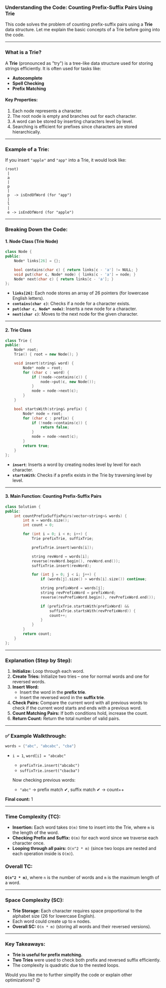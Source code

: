 ### **Understanding the Code: Counting Prefix-Suffix Pairs Using Trie**

This code solves the problem of counting prefix-suffix pairs using a **Trie** data structure. Let me explain the basic concepts of a Trie before going into the code.

---

### **What is a Trie?**
A **Trie** (pronounced as "try") is a tree-like data structure used for storing strings efficiently. It is often used for tasks like:
- **Autocomplete**
- **Spell Checking**
- **Prefix Matching**

#### **Key Properties:**
1. Each node represents a character.  
2. The root node is empty and branches out for each character.  
3. A word can be stored by inserting characters level by level.  
4. Searching is efficient for prefixes since characters are stored hierarchically.

---

### **Example of a Trie:**
If you insert `"apple"` and `"app"` into a Trie, it would look like:

```
(root)
 |
 a
 |
 p
 |
 p  -> isEndOfWord (for "app")
 |
 l
 |
 e -> isEndOfWord (for "apple")
```

---

### **Breaking Down the Code:**
#### **1. Node Class (Trie Node)**
```cpp
class Node {
public:
    Node* links[26] = {};

    bool contains(char c) { return links[c - 'a'] != NULL; }
    void put(char c, Node* node) { links[c - 'a'] = node; }
    Node* next(char c) { return links[c - 'a']; }
};
```
- **`links[26]`**: Each node stores an array of 26 pointers (for lowercase English letters).  
- **`contains(char c)`**: Checks if a node for a character exists.  
- **`put(char c, Node* node)`**: Inserts a new node for a character.  
- **`next(char c)`**: Moves to the next node for the given character.

---

#### **2. Trie Class**
```cpp
class Trie {
public:
    Node* root;
    Trie() { root = new Node(); }

    void insert(string& word) {
        Node* node = root;
        for (char c : word) {
            if (!node->contains(c)) {
                node->put(c, new Node());
            }
            node = node->next(c);
        }
    }

    bool startsWith(string& prefix) {
        Node* node = root;
        for (char c : prefix) {
            if (!node->contains(c)) {
                return false;
            }
            node = node->next(c);
        }
        return true;
    }
};
```
- **`insert`**: Inserts a word by creating nodes level by level for each character.  
- **`startsWith`**: Checks if a prefix exists in the Trie by traversing level by level.  

---

#### **3. Main Function: Counting Prefix-Suffix Pairs**
```cpp
class Solution {
public:
    int countPrefixSuffixPairs(vector<string>& words) {
        int n = words.size();
        int count = 0;

        for (int i = 0; i < n; i++) {
            Trie prefixTrie, suffixTrie;

            prefixTrie.insert(words[i]);

            string revWord = words[i];
            reverse(revWord.begin(), revWord.end());
            suffixTrie.insert(revWord);

            for (int j = 0; j < i; j++) {
                if (words[j].size() > words[i].size()) continue;

                string prefixWord = words[j];
                string revPrefixWord = prefixWord;
                reverse(revPrefixWord.begin(), revPrefixWord.end());

                if (prefixTrie.startsWith(prefixWord) && 
                    suffixTrie.startsWith(revPrefixWord)) {
                    count++;
                }
            }
        }
        return count;
    }
};
```

---

### **Explanation (Step by Step):**
1. **Initialize:** Loop through each word.  
2. **Create Tries:** Initialize two tries – one for normal words and one for reversed words.  
3. **Insert Word:**  
   - Insert the word in the **prefix trie**.  
   - Insert the reversed word in the **suffix trie**.  
4. **Check Pairs:** Compare the current word with all previous words to check if the current word starts and ends with a previous word.  
5. **Count Matching Pairs:** If both conditions hold, increase the count.  
6. **Return Count:** Return the total number of valid pairs.

---

### ✅ **Example Walkthrough:**
```cpp
words = {"abc", "abcabc", "cba"}
```
- `i = 1`, `word[i] = "abcabc"`  
   - `prefixTrie.insert("abcabc")`  
   - `suffixTrie.insert("cbacba")`  

   Now checking previous words:  
   - `"abc"` → prefix match ✔, suffix match ✔ → count++  

**Final count:** 1  

---

### **Time Complexity (TC):**
- **Insertion:** Each word takes `O(m)` time to insert into the Trie, where `m` is the length of the word.  
- **Checking Prefix and Suffix:** `O(m)` for each word since we traverse each character once.  
- **Looping through all pairs:** `O(n^2 * m)` (since two loops are nested and each operation inside is `O(m)`).

### **Overall TC:**  
**`O(n^2 * m)`**, where `n` is the number of words and `m` is the maximum length of a word.  

---

### **Space Complexity (SC):**
- **Trie Storage:** Each character requires space proportional to the alphabet size (26 for lowercase English).  
- Each word could create up to `m` nodes.  
- **Overall SC:** `O(n * m)` (storing all words and their reversed versions).

---

### **Key Takeaways:**
- **Trie is useful for prefix matching.**  
- **Two Tries** were used to check both prefix and reversed suffix efficiently.  
- The complexity is quadratic due to the nested loops.

Would you like me to further simplify the code or explain other optimizations? 😊